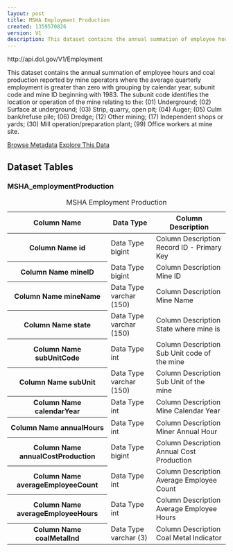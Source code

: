 ```yaml
---
layout: post
title: MSHA Employment Production
created: 1359570826
version: V1
description: This dataset contains the annual summation of employee hours and coal production reported by mine operators where the average quarterly employment is greater than zero with grouping by calendar year, subunit code and mine ID beginning with 1983.
---
```


<div class="force_wrap apiurl">
<p>http://api.dol.gov/V1/Employment</p>
</div>

This dataset contains the annual summation of employee hours and coal production reported by mine operators where the average quarterly employment is greater than zero with grouping by calendar year, subunit code and mine ID beginning with 1983. The subunit code identifies the location or operation of the mine relating to the: (01) Underground; (02) Surface at underground; (03) Strip, quarry, open pit; (04) Auger; (05) Culm bank/refuse pile; (06) Dredge; (12) Other mining; (17) Independent shops or yards; (30) Mill operation/preparation plant; (99) Office workers at mine site.

<a href ="http://api.dol.gov/V1/Employment/$metadata" class="button radius button_dataset">Browse Metadata</a>
<a href ="https://devtools.dol.gov/APISampler/Home/Index1?datasetName=DOL%20Mine%20Employment%20Production%20Dataset" class="button radius button_dataset">Explore This Data</a>

## Dataset Tables  

<div> 
	<h3>MSHA_employmentProduction</h3>
	<table class="accessible responsive" summary="MSHA_employmentProduction">
	 <caption>MSHA Employment Production</caption>
		<thead>
			<tr>
				<th scope="col">Column Name</th>
				<th scope="col">Data Type</th>
				<th scope="col">Column Description</th>
			</tr>
		</thead>
		<tbody>
			<tr>
				<th scope="row">
				<span class="small">Column Name</span>
				 id
			</th>
				<td>
				<span class="small">Data Type</span>
				 bigint
			</td>
				<td>
				<span class="small">Column Description</span>
				 Record ID - Primary Key
			</td>
			</tr>
			<tr>
				<th scope="row">
				<span class="small">Column Name</span>
				  mineID
			</th>
				<td>
				<span class="small">Data Type</span>
				 bigint
			</td>
				<td>
				<span class="small">Column Description</span>
				 Mine ID
			</td>
			</tr>
			<tr>
				<th scope="row">
				<span class="small">Column Name</span>
				 mineName
			</th>
				<td>
				<span class="small">Data Type</span>
			    varchar (150)
			</td>
				<td>
				<span class="small">Column Description</span>
				 Mine Name
			</td>
			</tr>
			<tr>
				<th scope="row">
				<span class="small">Column Name</span>
				 state
			</th>
				<td>
				<span class="small">Data Type</span>
				 varchar (150)
			</td>
				<td>
				<span class="small">Column Description</span>
				 State where mine is
			</td>
			</tr>
			<tr>
				<th scope="row">
				<span class="small">Column Name</span>
				 subUnitCode
			</th>
				<td>
				<span class="small">Data Type</span>
				int
			</td>
				<td>
				<span class="small">Column Description</span>
				Sub Unit code of the mine
			</td>
			</tr>
			<tr>
				<th scope="row">
				<span class="small">Column Name</span>
				 subUnit
			</th>
				<td>
				<span class="small">Data Type</span>
				  varchar (150)
			</td>
				<td>
				<span class="small">Column Description</span>
				 Sub Unit of the mine
			</td>
			</tr>
			<tr>
				<th scope="row">
				<span class="small">Column Name</span>
				calendarYear
			</th>
				<td>
				<span class="small">Data Type</span>
				int
			</td>
				<td>
				<span class="small">Column Description</span>
				 Mine Calendar Year
			</td>
			</tr>
			<tr>
				<th scope="row">
				<span class="small">Column Name</span>
				 annualHours
			</th>
				<td>
				<span class="small">Data Type</span>
				 int 
			</td>
				<td>
				<span class="small">Column Description</span>
				 Miner Annual Hour
			</td>
			</tr>
			<tr>
				<th scope="row">
				<span class="small">Column Name</span>
				 annualCostProduction
			</th>
				<td>
				<span class="small">Data Type</span>
				 bigint
			</td>
				<td>
				<span class="small">Column Description</span>
				 Annual Cost Production
			</td>
			</tr>
			<tr>
				<th scope="row">
				<span class="small">Column Name</span>
				 averageEmployeeCount
			</th>
				<td>
				<span class="small">Data Type</span>
				 int
			</td>
				<td>
				<span class="small">Column Description</span>
				 Average Employee Count
			</td>
			</tr>
			<tr>
				<th scope="row">
				<span class="small">Column Name</span>
				 averageEmployeeHours
			</th>
				<td>
				<span class="small">Data Type</span>
				 int
			</td>
				<td>
				<span class="small">Column Description</span>
				  Average Employee Hours
			</td>
			</tr>
			<tr>
				<th scope="row">
				<span class="small">Column Name</span>
				  coalMetalInd
			</th>
				<td>
				<span class="small">Data Type</span>
				 varchar (3)
			</td>
				<td>
				<span class="small">Column Description</span>
				 Coal Metal Indicator
			</td>
			</tr>
		</tbody>
	</table>
</div>
